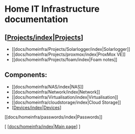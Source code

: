 # Home IT Infrastructure documentation

## [[Projects/index|Projects]]

- [[docs/homeinfra/Projects/Solarlogger/index|Solarlogger]]
- [[docs/homeinfra/Projects/proxmox/index|ProxMox VE]]
- [[docs/homeinfra/Projects/foam/index|Foam notes]]

## Components:

- [[docs/homeinfra/NAS/index|NAS]]
- [[docs/homeinfra/Network/index|Network]]
- [[docs/homeinfra/Virtualisation/index|Virtualisation]]
- [[docs/homeinfra/cloudstorage/index|Cloud Storage]]
- [[Devices/index|Devices]]

[[docs/homeinfra/passwords/index|Passwords]]


\[ [[docs/homeinfra/index|Main page]] \]


[//begin]: # "Autogenerated link references for markdown compatibility"
[Projects/index|Projects]: Projects/index "Personal projects on Home Infra"
[Devices/index|Devices]: Devices/index "Devices"
[docs/homeinfra/index|Main page]: index "Home IT Infrastructure documentation"
[//end]: # "Autogenerated link references"
